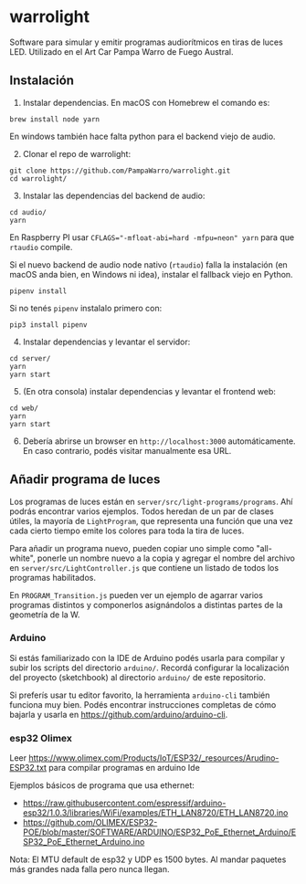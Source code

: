 warrolight
==========

Software para simular y emitir programas audiorítmicos en tiras de luces LED. Utilizado en el Art Car Pampa Warro de Fuego Austral.

## Instalación

1. Instalar dependencias. En macOS con Homebrew el comando es:

```
brew install node yarn
```

En windows también hace falta python para el backend viejo de audio.

2. Clonar el repo de warrolight: 

```
git clone https://github.com/PampaWarro/warrolight.git
cd warrolight/
```

3. Instalar las dependencias del backend de audio:

```
cd audio/
yarn
```

En Raspberry PI usar `CFLAGS="-mfloat-abi=hard -mfpu=neon" yarn` para que
`rtaudio` compile.

Si el nuevo backend de audio node nativo (`rtaudio`) falla la instalación (en
macOS anda bien, en Windows ni idea), instalar el fallback viejo en Python.

```
pipenv install
```

Si no tenés `pipenv` instalalo primero con:

```
pip3 install pipenv
```

4. Instalar dependencias y levantar el servidor:

```
cd server/
yarn
yarn start
```

5. (En otra consola) instalar dependencias y levantar el frontend web:

```
cd web/
yarn
yarn start
```

6. Debería abrirse un browser en `http://localhost:3000` automáticamente. En caso contrario, podés visitar manualmente esa URL.


## Añadir programa de luces

Los programas de luces están en `server/src/light-programs/programs`. Ahí podrás encontrar varios ejemplos. Todos heredan de un par de clases útiles, la mayoría de `LightProgram`, que representa una función que una vez cada cierto tiempo emite los colores para toda la tira de luces.

Para añadir un programa nuevo, pueden copiar uno simple como "all-white", ponerle un nombre nuevo a la copia y agregar el nombre del archivo en `server/src/LightController.js` que contiene un listado de todos los programas habilitados.

En `PROGRAM_Transition.js` pueden ver un ejemplo de agarrar varios programas distintos y componerlos asignándolos a distintas partes de la geometría de la W.

### Arduino

Si estás familiarizado con la IDE de Arduino podés usarla para compilar y subir los scripts del directorio `arduino/`. Recordá configurar la localización del proyecto (sketchbook) al directorio `arduino/` de este repositorio.

Si preferís usar tu editor favorito, la herramienta `arduino-cli` también funciona muy bien. Podés encontrar instrucciones completas de cómo bajarla y usarla en https://github.com/arduino/arduino-cli.

### esp32 Olimex

Leer https://www.olimex.com/Products/IoT/ESP32/_resources/Arudino-ESP32.txt para compilar programas en arduino Ide

Ejemplos básicos de programa que usa ethernet: 
- https://raw.githubusercontent.com/espressif/arduino-esp32/1.0.3/libraries/WiFi/examples/ETH_LAN8720/ETH_LAN8720.ino
- https://github.com/OLIMEX/ESP32-POE/blob/master/SOFTWARE/ARDUINO/ESP32_PoE_Ethernet_Arduino/ESP32_PoE_Ethernet_Arduino.ino

Nota: El MTU default de esp32 y UDP es 1500 bytes. Al mandar paquetes más grandes nada falla pero nunca llegan.  
